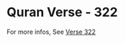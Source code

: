 # Quran Verse - 322 

For more infos, See [Verse 322](https://www.quranbookk.com/quran/search?q=322)